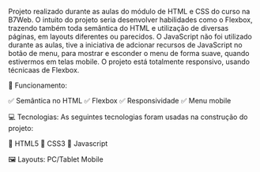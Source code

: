 Projeto realizado durante as aulas do módulo de HTML e CSS do curso na B7Web.
O intuito do projeto seria desenvolver habilidades como o Flexbox, trazendo também toda semântica do HTML e utilização de diversas páginas, em layouts diferentes ou parecidos.
O JavaScript não foi utilizado durante as aulas, tive a iniciativa de adcionar recursos de JavaScript no botão de menu, para mostrar e esconder o menu de forma suave, quando estivermos em telas mobile. O projeto está totalmente responsivo, usando técnicaas de Flexbox.

🎢 Funcionamento:


✅ Semântica no HTML
✅ Flexbox
✅ Responsividade
✅ Menu mobile

💻 Tecnologias:
As seguintes tecnologias foram usadas na construção do projeto:

🔣 HTML5
🎨 CSS3
🔌 Javascript

🖼️ Layouts:
PC/Tablet
Mobile
